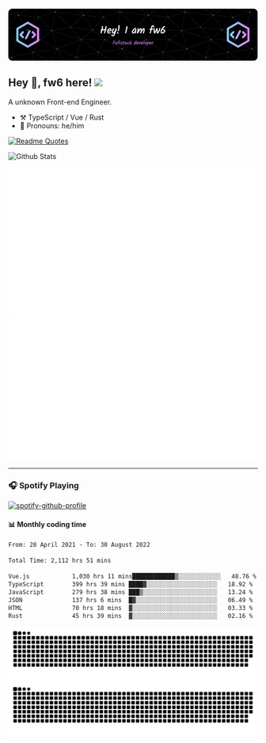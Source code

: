 ![Header](github-header-image.png)

## Hey 👋, fw6 here! <img src="https://github.githubassets.com/images/mona-whisper.gif" height="24" />


A unknown Front-end Engineer.

-   :hammer_and_pick: TypeScript / Vue / Rust
-   :man: Pronouns: he/him


[![Readme Quotes](https://quotes-github-readme.vercel.app/api?type=horizontal&theme=algolia)](https://github.com/piyushsuthar/github-readme-quotes)



![Github Stats](https://github-readme-stats.vercel.app/api?username=fw6&bg_color=30,e96443,904e95&title_color=fff&text_color=fff)

![](https://raw.githubusercontent.com/fw6/github-stats-transparent/output/generated/overview.svg)
![](https://raw.githubusercontent.com/fw6/github-stats-transparent/output/generated/languages.svg)


---

### 🎧 Spotify Playing

<!-- ![spotify-github-profile](/img/default.svg) -->

[![spotify-github-profile](https://spotify-github-profile.vercel.app/api/view?uid=r6wn4hdvypv0lkzyrj0e0pjct&cover_image=true&theme=default&bar_color=53b14f&bar_color_cover=true)](https://github.com/kittinan/spotify-github-profile)
#### :bar_chart: Monthly coding time

<!--START_SECTION:waka-->

```text
From: 28 April 2021 - To: 30 August 2022

Total Time: 2,112 hrs 51 mins

Vue.js            1,030 hrs 11 mins████████████▒░░░░░░░░░░░░   48.76 %
TypeScript        399 hrs 39 mins ████▓░░░░░░░░░░░░░░░░░░░░   18.92 %
JavaScript        279 hrs 38 mins ███▒░░░░░░░░░░░░░░░░░░░░░   13.24 %
JSON              137 hrs 6 mins  █▓░░░░░░░░░░░░░░░░░░░░░░░   06.49 %
HTML              70 hrs 18 mins  ▓░░░░░░░░░░░░░░░░░░░░░░░░   03.33 %
Rust              45 hrs 39 mins  ▓░░░░░░░░░░░░░░░░░░░░░░░░   02.16 %
```

<!--END_SECTION:waka-->




![github contribution grid snake animation](https://raw.githubusercontent.com/platane/platane/output/github-contribution-grid-snake-dark.svg#gh-dark-mode-only)![github contribution grid snake animation](https://raw.githubusercontent.com/platane/platane/output/github-contribution-grid-snake.svg#gh-light-mode-only)
